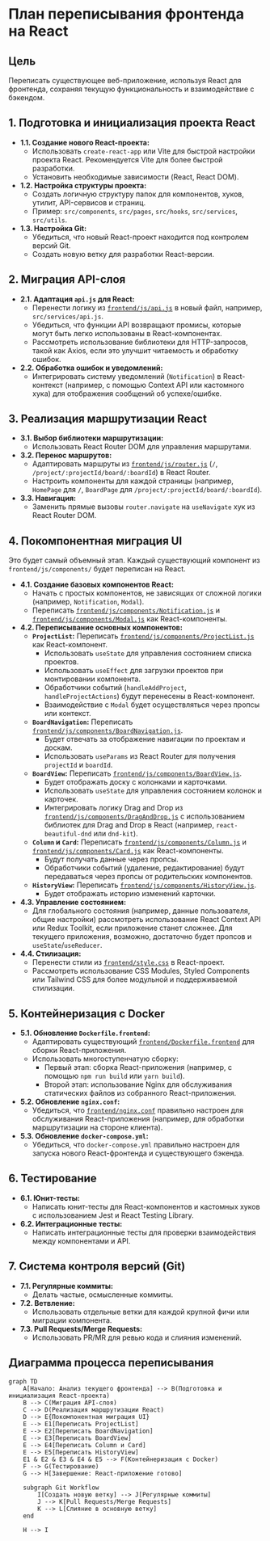 # План переписывания фронтенда на React

## Цель
Переписать существующее веб-приложение, используя React для фронтенда, сохраняя текущую функциональность и взаимодействие с бэкендом.

## 1. Подготовка и инициализация проекта React

*   **1.1. Создание нового React-проекта:**
    *   Использовать `create-react-app` или Vite для быстрой настройки проекта React. Рекомендуется Vite для более быстрой разработки.
    *   Установить необходимые зависимости (React, React DOM).
*   **1.2. Настройка структуры проекта:**
    *   Создать логичную структуру папок для компонентов, хуков, утилит, API-сервисов и страниц.
    *   Пример: `src/components`, `src/pages`, `src/hooks`, `src/services`, `src/utils`.
*   **1.3. Настройка Git:**
    *   Убедиться, что новый React-проект находится под контролем версий Git.
    *   Создать новую ветку для разработки React-версии.

## 2. Миграция API-слоя

*   **2.1. Адаптация `api.js` для React:**
    *   Перенести логику из [`frontend/js/api.js`](frontend/js/api.js) в новый файл, например, `src/services/api.js`.
    *   Убедиться, что функции API возвращают промисы, которые могут быть легко использованы в React-компонентах.
    *   Рассмотреть использование библиотеки для HTTP-запросов, такой как Axios, если это улучшит читаемость и обработку ошибок.
*   **2.2. Обработка ошибок и уведомлений:**
    *   Интегрировать систему уведомлений (`Notification`) в React-контекст (например, с помощью Context API или кастомного хука) для отображения сообщений об успехе/ошибке.

## 3. Реализация маршрутизации React

*   **3.1. Выбор библиотеки маршрутизации:**
    *   Использовать React Router DOM для управления маршрутами.
*   **3.2. Перенос маршрутов:**
    *   Адаптировать маршруты из [`frontend/js/router.js`](frontend/js/router.js) (`/`, `/project/:projectId/board/:boardId`) в React Router.
    *   Настроить компоненты для каждой страницы (например, `HomePage` для `/`, `BoardPage` для `/project/:projectId/board/:boardId`).
*   **3.3. Навигация:**
    *   Заменить прямые вызовы `router.navigate` на `useNavigate` хук из React Router DOM.

## 4. Покомпонентная миграция UI

Это будет самый объемный этап. Каждый существующий компонент из `frontend/js/components/` будет переписан на React.

*   **4.1. Создание базовых компонентов React:**
    *   Начать с простых компонентов, не зависящих от сложной логики (например, `Notification`, `Modal`).
    *   Переписать [`frontend/js/components/Notification.js`](frontend/js/components/Notification.js) и [`frontend/js/components/Modal.js`](frontend/js/components/Modal.js) как React-компоненты.
*   **4.2. Переписывание основных компонентов:**
    *   **`ProjectList`:** Переписать [`frontend/js/components/ProjectList.js`](frontend/js/components/ProjectList.js) как React-компонент.
        *   Использовать `useState` для управления состоянием списка проектов.
        *   Использовать `useEffect` для загрузки проектов при монтировании компонента.
        *   Обработчики событий (`handleAddProject`, `handleProjectActions`) будут перенесены в React-компонент.
        *   Взаимодействие с `Modal` будет осуществляться через пропсы или контекст.
    *   **`BoardNavigation`:** Переписать [`frontend/js/components/BoardNavigation.js`](frontend/js/components/BoardNavigation.js).
        *   Будет отвечать за отображение навигации по проектам и доскам.
        *   Использовать `useParams` из React Router для получения `projectId` и `boardId`.
    *   **`BoardView`:** Переписать [`frontend/js/components/BoardView.js`](frontend/js/components/BoardView.js).
        *   Будет отображать доску с колонками и карточками.
        *   Использовать `useState` для управления состоянием колонок и карточек.
        *   Интегрировать логику Drag and Drop из [`frontend/js/components/DragAndDrop.js`](frontend/js/components/DragAndDrop.js) с использованием библиотек для Drag and Drop в React (например, `react-beautiful-dnd` или `dnd-kit`).
    *   **`Column` и `Card`:** Переписать [`frontend/js/components/Column.js`](frontend/js/components/Column.js) и [`frontend/js/components/Card.js`](frontend/js/components/Card.js) как React-компоненты.
        *   Будут получать данные через пропсы.
        *   Обработчики событий (удаление, редактирование) будут передаваться через пропсы от родительских компонентов.
    *   **`HistoryView`:** Переписать [`frontend/js/components/HistoryView.js`](frontend/js/components/HistoryView.js).
        *   Будет отображать историю изменений карточки.
*   **4.3. Управление состоянием:**
    *   Для глобального состояния (например, данные пользователя, общие настройки) рассмотреть использование React Context API или Redux Toolkit, если приложение станет сложнее. Для текущего приложения, возможно, достаточно будет пропсов и `useState`/`useReducer`.
*   **4.4. Стилизация:**
    *   Перенести стили из [`frontend/style.css`](frontend/style.css) в React-проект.
    *   Рассмотреть использование CSS Modules, Styled Components или Tailwind CSS для более модульной и поддерживаемой стилизации.

## 5. Контейнеризация с Docker

*   **5.1. Обновление `Dockerfile.frontend`:**
    *   Адаптировать существующий [`frontend/Dockerfile.frontend`](frontend/Dockerfile.frontend) для сборки React-приложения.
    *   Использовать многоступенчатую сборку:
        *   Первый этап: сборка React-приложения (например, с помощью `npm run build` или `yarn build`).
        *   Второй этап: использование Nginx для обслуживания статических файлов из собранного React-приложения.
*   **5.2. Обновление `nginx.conf`:**
    *   Убедиться, что [`frontend/nginx.conf`](frontend/nginx.conf) правильно настроен для обслуживания React-приложения (например, для обработки маршрутизации на стороне клиента).
*   **5.3. Обновление `docker-compose.yml`:**
    *   Убедиться, что `docker-compose.yml` правильно настроен для запуска нового React-фронтенда и существующего бэкенда.

## 6. Тестирование

*   **6.1. Юнит-тесты:**
    *   Написать юнит-тесты для React-компонентов и кастомных хуков с использованием Jest и React Testing Library.
*   **6.2. Интеграционные тесты:**
    *   Написать интеграционные тесты для проверки взаимодействия между компонентами и API.

## 7. Система контроля версий (Git)

*   **7.1. Регулярные коммиты:**
    *   Делать частые, осмысленные коммиты.
*   **7.2. Ветвление:**
    *   Использовать отдельные ветки для каждой крупной фичи или миграции компонента.
*   **7.3. Pull Requests/Merge Requests:**
    *   Использовать PR/MR для ревью кода и слияния изменений.

## Диаграмма процесса переписывания

```mermaid
graph TD
    A[Начало: Анализ текущего фронтенда] --> B(Подготовка и инициализация React-проекта)
    B --> C(Миграция API-слоя)
    C --> D(Реализация маршрутизации React)
    D --> E{Покомпонентная миграция UI}
    E --> E1[Переписать ProjectList]
    E --> E2[Переписать BoardNavigation]
    E --> E3[Переписать BoardView]
    E --> E4[Переписать Column и Card]
    E --> E5[Переписать HistoryView]
    E1 & E2 & E3 & E4 & E5 --> F(Контейнеризация с Docker)
    F --> G(Тестирование)
    G --> H[Завершение: React-приложение готово]

    subgraph Git Workflow
        I[Создать новую ветку] --> J[Регулярные коммиты]
        J --> K[Pull Requests/Merge Requests]
        K --> L[Слияние в основную ветку]
    end

    H --> I